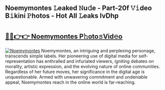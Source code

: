 ## Noemymontes 𝙻eaked 𝙽u𝚍e - Part-20f 𝚅𝚒deo B𝚒kini 𝙿hotos - Hot All 𝙻eaks IvDhp

# <h2><a href="http://ld0s6hz.urlbe.top/?page=Noemymontes">🔗🔗👉👉 Noemymontes P𝚑oto𝚜Vid𝚎o</a></h2>

[![Noemymontes](https://i.imgur.com/eBuTRDB.gif)](http://ld0s6hz.urlbe.top/?page=Noemymontes)
Noemymontes, an intriguing and perplexing personage, transcends simple labels. Her pioneering use of digital media for self-representation has enthralled and infuriated viewers, igniting debates on morality, artistic expression, and the evolving nature of online communities. Regardless of her future moves, her significance in the digital age is unquestionable. Armed with unwavering commitment and undeniable appeal, Noemymontes reach in the online world is far-reaching.
